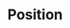 <script setup>
import CdxDocsTokensTable from '../../src/components/tokens/TokensTable.vue';
import { position } from '@wikimedia/codex-design-tokens/dist/index.json';
</script>

# Position

<cdx-docs-tokens-table
	:tokens="position"
	token-demo="CdxDocsTokenDemo"
	css-property="left"
	demo-class="cdx-docs-position-demo"
	style-target="inner"
/>
